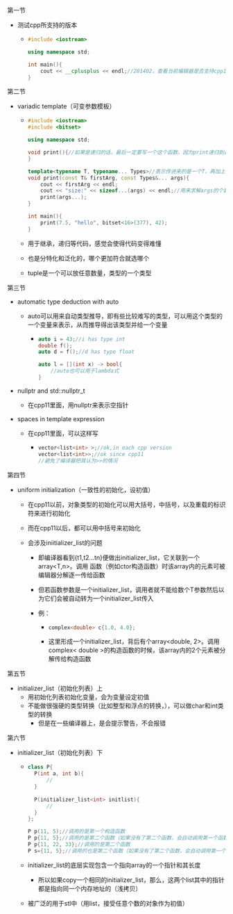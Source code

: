 第一节

- 测试cpp所支持的版本

  - ```cpp
    #include <iostream>
    
    using namespace std;
    
    int main(){
        cout << __cplusplus << endl;//201402，查看当前编辑器是否支持cpp14的版本
    }
    ```



第二节

- variadic template（可变参数模板）

  - ```cpp
    #include <iostream>
    #include <bitset>
    
    using namespace std;
    
    void print(){//如果是递归的话，最后一定要写一个这个函数，因为print递归到最后args是没有东西的
    }
    
    template<typename T, typename... Types>//表示传进来的是一个T，再加上一个包（pack），即把后面的一连串变量变为一个pack，传入函数中
    void print(const T& firstArg, const Types&... args){
        cout << firstArg << endl;
        cout << "size:" << sizeof...(args) << endl;//用来求解args的个数（注意这种特殊的写法）
        print(args...);
    }
    
    int main(){
        print(7.5, "hello", bitset<16>(377), 42);
    }
    ```

  - 用于继承，递归等代码，感觉会使得代码变得难懂

  - 也是分特化和泛化的，哪个更加符合就选哪个

  - tuple是一个可以放任意数量，类型的一个类型



第三节

- automatic type deduction with auto

  - auto可以用来自动类型推导，即有些比较难写的类型，可以用这个类型的一个变量来表示，从而推导得出该类型并给一个变量

    - ```cpp
      auto i = 43;//i has type int
      double f();
      auto d = f();//d has type float
      
      auto l = [](int x) -> bool{
          //auto也可以用于lambda式
      }
      ```

- nullptr and std::nullptr_t

  - 在cpp11里面，用nullptr来表示空指针

- spaces in template expression

  - 在cpp11里面，可以这样写

    - ```cpp
      vector<list<int> >;//ok,in each cpp version
      vector<list<int>>;//ok since cpp11
      //避免了编译器把其认为>>的情况
      ```



第四节

- uniform initialization（一致性的初始化，设初值）

  - 在cpp11以前，对象类型的初始化可以用大括号，中括号，以及重载的标识符来进行初始化

  - 而在cpp11以后，都可以用中括号来初始化

  - 会涉及iniitializer_list<T>的问题

    - 即编译器看到{t1,t2...tn}便做出initializer_list<T>，它关联到一个array<T,n>。调用 函数（例如ctor构造函数）时该array内的元素可被编辑器分解逐一传给函数

    - 但若函数参数是一个initializer_list<T>，调用者就不能给数个T参数然后以为它们会被自动转为一个initializer_list<T>传入

    - 例：

      - ```cpp
        complex<double> c{1.0, 4.0};
        ```

      - 这里形成一个initializer_list<double>，背后有个array<double, 2>。调用complex< double >的构造函数的时候，该array内的2个元素被分解传给构造函数



第五节

- initializer_list（初始化列表）上
  - 用初始化列表初始化变量，会为变量设定初值
  - 不能做很强硬的类型转换（比如整型和浮点的转换，），可以做char和int类型的转换
    - 但是在一些编译器上，是会提示警告，不会报错



第六节

- initializer_list（初始化列表）下

  - ```cpp
    class P{
      P(int a, int b){
          //
      }
      
      P(initializer_list<int> initlist){
          //
      }
    };
    
    P p(11, 5);//调用的是第一个构造函数
    P p{11, 5};//调用的是第二个函数（如果没有了第二个函数，会自动调用第一个函数）
    P p{11, 22, 33};//调用的是第二个函数
    P s={11, 5};//调用的也是第二个函数（如果没有了第二个函数，会自动调用第一个函数）
    ```

  - initializer_list的底层实现包含一个指向array的一个指针和其长度

    - 所以如果copy一个相同的initializer_list，那么，这两个list其中的指针都是指向同一个内存地址的（浅拷贝）

  - 被广泛的用于stl中（用list，接受任意个数的对象作为初值）


